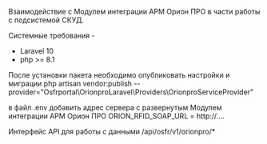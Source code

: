 Взаимодействие с Модулем интеграции АРМ Орион ПРО в части работы с подсистемой СКУД.

Системные требования - 
* Laravel 10
* php >= 8.1

После установки пакета необходимо опубликовать настройки и миграции
php artisan vendor:publish --provider="Osfrportal\OrionproLaravel\Providers\OrionproServiceProvider\"

в файл .env добавить адрес сервера с развернутым Модулем интеграции АРМ Орион ПРО
ORION_RFID_SOAP_URL = http://....


Интерфейс API для работы с данными
/api/osfr/v1/orionpro/*

